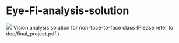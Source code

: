 # Eye-Fi-analysis-solution
<img src="https://user-images.githubusercontent.com/12121282/95947312-47717d00-0e29-11eb-9a29-f0124b23b466.JPG">
Vision analysis solution for non-face-to-face class (Please refer to doc/final_project.pdf.)
